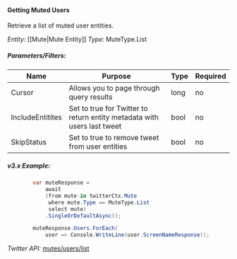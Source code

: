 #### Getting Muted Users

Retrieve a list of muted user entities.

*Entity:* [[Mute|Mute Entity]]
*Type:* MuteType.List

##### Parameters/Filters:

| Name | Purpose | Type | Required |
|------|---------|------|----------|
| Cursor | Allows you to page through query results | long | no |
| IncludeEntitites | Set to true for Twitter to return entity metadata with users last tweet | bool | no |
| SkipStatus | Set to true to remove tweet from user entities | bool | no |

##### v3.x Example:

```c#
        var muteResponse =
            await
            (from mute in twitterCtx.Mute
             where mute.Type == MuteType.List
             select mute)
            .SingleOrDefaultAsync();

        muteResponse.Users.ForEach(
            user => Console.WriteLine(user.ScreenNameResponse));
```

*Twitter API:* [mutes/users/list](https://developer.twitter.com/en/docs/accounts-and-users/mute-block-report-users/api-reference/get-mutes-users-list)